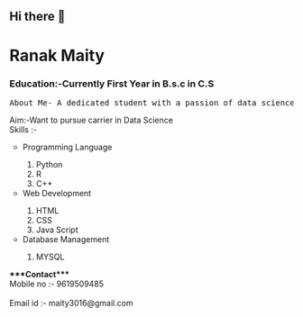 ## Hi there 👋

<!--
**Ranak5/Ranak5** is a ✨ _special_ ✨ repository because its `README.md` (this file) appears on your GitHub profile.

Here are some ideas to get you started:

- 🔭 I’m currently working on ...
- 🌱 I’m currently learning ...
- 👯 I’m looking to collaborate on ...
- 🤔 I’m looking for help with ...
- 💬 Ask me about ...
- 📫 How to reach me: ...
- 😄 Pronouns: ...
- ⚡ Fun fact: ...
-->

<html>
  <head>
   </head>
  <body>
    <H1>Ranak Maity</H1>
    <h3>Education:-Currently First Year in B.s.c in C.S</h3>
    <pre>About Me- A dedicated student with a passion of data science , actively building skills in Python , MYSQL,etc.</pre>
    <span>Aim:-Want to pursue carrier in Data Science </span><br>
    <Span> Skills :- </Span>
      <ul type="circle">
        <li>Programming Language</li>
        <ol type="1">
          <li>Python</li>
          <li>R</li>
          <li>C++</li>
        </ol>  
        <li>Web Development</li>
        <ol type="1">
          <li>HTML</li>
          <li>CSS</li>
          <li>Java Script</li>
        </ol>
        <li>Database Management</li>
          <ol type="1">
            <li>MYSQL</li>
          </ol>
      </ul>
    <b>***Contact*** </b><br>
      <footer>Mobile no :- 9619509485 </footer><br>
      <footer>Email id :- maity3016@gmail.com </footer>
        
          
  </body>
</html>
